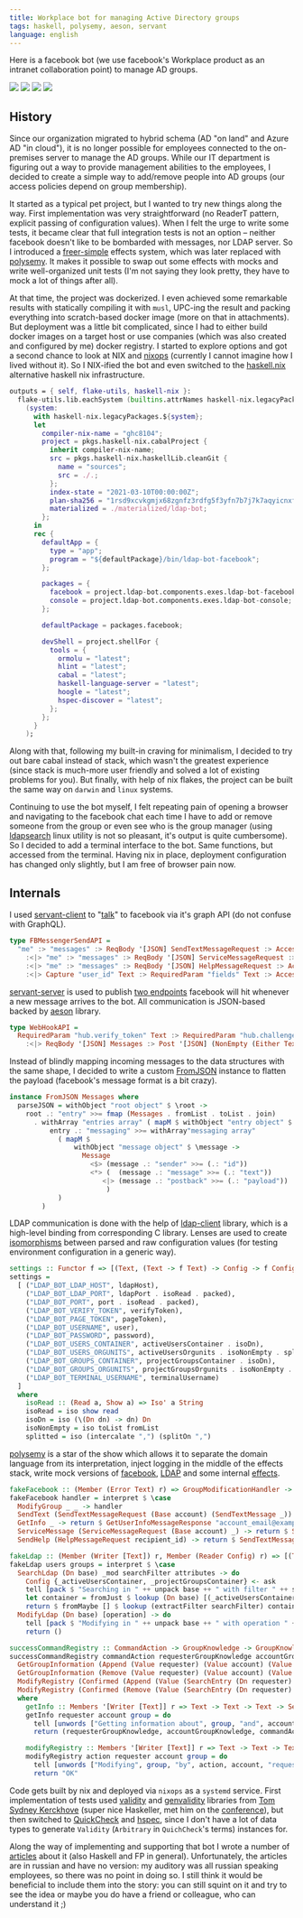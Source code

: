 ```yaml
---
title: Workplace bot for managing Active Directory groups
tags: haskell, polysemy, aeson, servant
language: english
---
```


Here is a facebook bot (we use facebook's Workplace product as an intranet collaboration point) to manage AD groups.

<!--more-->

<a href="/images/ldap-bot/1.png" class="fresco" data-fresco-group="thumbnail" data-fresco-options="ui: 'inside', thumbnails: false"><img src="/previews/ldap-bot/1.png"/></a>
<a href="/images/ldap-bot/2.png" class="fresco" data-fresco-group="thumbnail" data-fresco-options="ui: 'inside', thumbnails: false"><img src="/previews/ldap-bot/2.png"/></a>
<a href="/images/ldap-bot/3.png" class="fresco" data-fresco-group="thumbnail" data-fresco-options="ui: 'inside', thumbnails: false"><img src="/previews/ldap-bot/3.png"/></a>
<a href="/images/ldap-bot/4.png" class="fresco" data-fresco-group="thumbnail" data-fresco-options="ui: 'inside', thumbnails: false"><img src="/previews/ldap-bot/4.png"/></a>

## History

Since our organization migrated to hybrid schema (AD "on land" and Azure AD "in cloud"), it is no longer possible for employees connected to the on-premises server to manage the AD groups. While our IT department is figuring out a way to provide management abilities to the employees, I decided to create a simple way to add/remove people into AD groups (our access policies depend on group membership).

It started as a typical pet project, but I wanted to try new things along the way. First implementation was very straightforward (no ReaderT pattern, explicit passing of configuration values). When I felt the urge to write some tests, it became clear that full integration tests is not an option – neither facebook doesn't like to be bombarded with messages, nor LDAP server. So I introduced a [freer-simple](@gh(lexi-lambda):freer-simple) effects system, which was later replaced with [polysemy](@gh(polysemy-research):polysemy). It makes it possible to swap out some effects with mocks and write well-organized unit tests (I'm not saying they look pretty, they have to mock a lot of things after all).

At that time, the project was dockerized. I even achieved some remarkable results with statically compiling it with `musl`, UPC-ing the result and packing everything into scratch-based docker image (more on that in attachments). But deployment was a little bit complicated, since I had to either build docker images on a target host or use companies (which was also created and configured by me) docker registry. I started to explore options and got a second chance to look at NIX and [nixops](@gh(NixOS):nixops) (currently I cannot imagine how I lived without it). So I NIX-ified the bot and even switched to the [haskell.nix](@gh(input-output-hk):haskell.nix) alternative haskell nix infrastructure.

```nix
outputs = { self, flake-utils, haskell-nix }:
  flake-utils.lib.eachSystem (builtins.attrNames haskell-nix.legacyPackages)
    (system:
      with haskell-nix.legacyPackages.${system};
      let
        compiler-nix-name = "ghc8104";
        project = pkgs.haskell-nix.cabalProject {
          inherit compiler-nix-name;
          src = pkgs.haskell-nix.haskellLib.cleanGit {
            name = "sources";
            src = ./.;
          };
          index-state = "2021-03-10T00:00:00Z";
          plan-sha256 = "1rsd9xcvkgmjx68zgnfz3rdfg5f3yfn7b7j7k7aqyicnxfdjs21k";
          materialized = ./materialized/ldap-bot;
        };
      in
      rec {
        defaultApp = {
          type = "app";
          program = "${defaultPackage}/bin/ldap-bot-facebook";
        };

        packages = {
          facebook = project.ldap-bot.components.exes.ldap-bot-facebook;
          console = project.ldap-bot.components.exes.ldap-bot-console;
        };

        defaultPackage = packages.facebook;

        devShell = project.shellFor {
          tools = {
            ormolu = "latest";
            hlint = "latest";
            cabal = "latest";
            haskell-language-server = "latest";
            hoogle = "latest";
            hspec-discover = "latest";
          };
        };
      }
    );
```

Along with that, following my built-in craving for minimalism, I decided to try out bare cabal instead of stack, which wasn't the greatest experience (since stack is much-more user friendly and solved a lot of existing problems for you). But finally, with help of nix flakes, the project can be built the same way on `darwin` and `linux` systems.

Continuing to use the bot myself, I felt repeating pain of opening a browser and navigating to the facebook chat each time I have to add or remove someone from the group or even see who is the group manager (using [ldapsearch](https://linux.die.net/man/1/ldapsearch) linux utility is not so pleasant, it's output is quite cumbersome). So I decided to add a terminal interface to the bot. Same functions, but accessed from the terminal. Having nix in place, deployment configuration has changed only slightly, but I am free of browser pain now.

## Internals

I used [servant-client](@hackage) to "[talk](@gh(maksar):ldap-bot/blob/master/src/Client/API.hs#L40-L44)" to facebook via it's graph API (do not confuse with GraphQL).

```haskell
type FBMessengerSendAPI =
  "me" :> "messages" :> ReqBody '[JSON] SendTextMessageRequest :> AccessTokenParam :> Post '[JSON] SendTextMessageResponse
    :<|> "me" :> "messages" :> ReqBody '[JSON] ServiceMessageRequest :> AccessTokenParam :> Post '[JSON] SendTextMessageResponse
    :<|> "me" :> "messages" :> ReqBody '[JSON] HelpMessageRequest :> AccessTokenParam :> Post '[JSON] SendTextMessageResponse
    :<|> Capture "user_id" Text :> RequiredParam "fields" Text :> AccessTokenParam :> Get '[JSON] GetUserInfoMessageResponse
```

[servant-server](https://hackage.haskell.org/package/servant-server) is used to publish [two endpoints](@gh(maksar):ldap-bot/blob/master/src/Server/API.hs#L27-L29) facebook will hit whenever a new message arrives to the bot. All communication is JSON-based backed by [aeson](@hackage) library.

```haskell
type WebHookAPI =
  RequiredParam "hub.verify_token" Text :> RequiredParam "hub.challenge" Text :> Get '[PlainText] Text
    :<|> ReqBody '[JSON] Messages :> Post '[JSON] (NonEmpty (Either Text SendTextMessageResponse))
```

Instead of blindly mapping incoming messages to the data structures with the same shape, I decided to write a custom [FromJSON](@gh(maksar):ldap-bot/blob/master/src/Server/Model.hs#L32) instance to flatten the payload (facebook's message format is a bit crazy).

```haskell
instance FromJSON Messages where
  parseJSON = withObject "root object" $ \root ->
    root .: "entry" >>= fmap (Messages . fromList . toList . join)
      . withArray "entries array" ( mapM $ withObject "entry object" $ \entry ->
          entry .: "messaging" >>= withArray"messaging array"
            ( mapM $
                withObject "message object" $ \message ->
                  Message
                    <$> (message .: "sender" >>= (.: "id"))
                    <*> (  (message .: "message" >>= (.: "text"))
                       <|> (message .: "postback" >>= (.: "payload"))
                        )
            )
        )
```

LDAP communication is done with the help of [ldap-client](@hackage) library, which is a high-level binding from corresponding C library. Lenses are used to create [isomorphisms](@gh(maksar):ldap-bot/blob/master/src/Env.hs#L79) between parsed and raw configuration values (for testing environment configuration in a generic way).

```haskell
settings :: Functor f => [(Text, (Text -> f Text) -> Config -> f Config)]
settings =
  [ ("LDAP_BOT_LDAP_HOST", ldapHost),
    ("LDAP_BOT_LDAP_PORT", ldapPort . isoRead . packed),
    ("LDAP_BOT_PORT", port . isoRead . packed),
    ("LDAP_BOT_VERIFY_TOKEN", verifyToken),
    ("LDAP_BOT_PAGE_TOKEN", pageToken),
    ("LDAP_BOT_USERNAME", user),
    ("LDAP_BOT_PASSWORD", password),
    ("LDAP_BOT_USERS_CONTAINER", activeUsersContainer . isoDn),
    ("LDAP_BOT_USERS_ORGUNITS", activeUsersOrgunits . isoNonEmpty . splitted),
    ("LDAP_BOT_GROUPS_CONTAINER", projectGroupsContainer . isoDn),
    ("LDAP_BOT_GROUPS_ORGUNITS", projectGroupsOrgunits . isoNonEmpty . splitted),
    ("LDAP_BOT_TERMINAL_USERNAME", terminalUsername)
  ]
  where
    isoRead :: (Read a, Show a) => Iso' a String
    isoRead = iso show read
    isoDn = iso (\(Dn dn) -> dn) Dn
    isoNonEmpty = iso toList fromList
    splitted = iso (intercalate ",") (splitOn ",")
```

[polysemy](@hackage) is a star of the show which allows it to separate the domain language from its interpretation, inject logging in the middle of the effects stack, write mock versions of [facebook](@gh(maksar):ldap-bot/blob/master/test/Client/FacebookSpec.hs#L105), [LDAP](@gh(maksar):ldap-bot/blob/master/test/Server/LDAPSpec.hs#L68) and some internal [effects](@gh(maksar):ldap-bot/blob/master/test/Server/RegistrySpec.hs#L58).

```haskell
fakeFacebook :: (Member (Error Text) r) => GroupModificationHandler -> InterpreterFor FacebookEffect r
fakeFacebook handler = interpret $ \case
  ModifyGroup _ _ -> handler
  SendText (SendTextMessageRequest (Base account) (SendTextMessage _)) -> return $ SendTextMessageResponse account
  GetInfo _ -> return $ GetUserInfoMessageResponse "account_email@example.com"
  ServiceMessage (ServiceMessageRequest (Base account) _) -> return $ SendTextMessageResponse account
  SendHelp (HelpMessageRequest recipient_id) -> return $ SendTextMessageResponse recipient_id

fakeLdap :: (Member (Writer [Text]) r, Member (Reader Config) r) => [(Text, [SearchEntry])] -> [(Text, [SearchEntry])] -> Sem (LdapEffect : r) a -> Sem r a
fakeLdap users groups = interpret $ \case
  SearchLdap (Dn base) _mod searchFilter attributes -> do
    Config {_activeUsersContainer, _projectGroupsContainer} <- ask
    tell [pack $ "Searching in " ++ unpack base ++ " with filter " ++ showFilter searchFilter ++ " and attributes (" ++ unpack (showAttributes attributes) ++ ")"]
    let container = fromJust $ lookup (Dn base) [(_activeUsersContainer, users), (_projectGroupsContainer, groups)]
    return $ fromMaybe [] $ lookup (extractFilter searchFilter) container
  ModifyLdap (Dn base) [operation] -> do
    tell [pack $ "Modifying in " ++ unpack base ++ " with operation " ++ showOperation operation]
    return ()

successCommandRegistry :: CommandAction -> GroupKnowledge -> GroupKnowledge -> FakeInterpreter
successCommandRegistry commandAction requesterGroupKnowledge accountGroupKnowledge = \case
  GetGroupInformation (Append (Value requester) (Value account) (Value group)) -> getInfo requester account group
  GetGroupInformation (Remove (Value requester) (Value account) (Value group)) -> getInfo requester account group
  ModifyRegistry (Confirmed (Append (Value (SearchEntry (Dn requester) [])) (Value (SearchEntry (Dn account) [])) (Value (SearchEntry (Dn group) [])))) -> modifyRegistry "appending" requester account group
  ModifyRegistry (Confirmed (Remove (Value (SearchEntry (Dn requester) [])) (Value (SearchEntry (Dn account) [])) (Value (SearchEntry (Dn group) [])))) -> modifyRegistry "removing" requester account group
  where
    getInfo :: Members '[Writer [Text]] r => Text -> Text -> Text -> Sem r (GroupKnowledge, GroupKnowledge, EnrichedCommand)
    getInfo requester account group = do
      tell [unwords ["Getting information about", group, "and", account, "requested by", requester]]
      return (requesterGroupKnowledge, accountGroupKnowledge, commandAction (Value $ SearchEntry (Dn requester) []) (Value $ SearchEntry (Dn account) []) (Value $ SearchEntry (Dn group) []))

    modifyRegistry :: Members '[Writer [Text]] r => Text -> Text -> Text -> Text -> Sem r Text
    modifyRegistry action requester account group = do
      tell [unwords ["Modifying", group, "by", action, account, "requested by", requester]]
      return "OK"
```

Code gets built by nix and deployed via `nixops` as a `systemd` service. First implementation of tests used [validity](@hackage) and [genvalidity](@hackage) libraries from [Tom Sydney Kerckhove](https://cs-syd.eu) (super nice Haskeller, met him on the [conference](https://cs-syd.eu/posts/2020-02-27-talk-writing-a-text-editor-in-haskell-with-brick)), but then switched to [QuickCheck](@hackage) and [hspec](@hackage), since I don't have a lot of data types to generate `Validity` (`Arbitrary` in `QuichCheck`'s terms) instances for.

Along the way of implementing and supporting that bot I wrote a number of [articles](/posts/code/2020-02-27-aeson-parsing.html) about it (also Haskell and FP in general). Unfortunately, the articles are in russian and have no version: my auditory was all russian speaking employees, so there was no point in doing so. I still think it would be beneficial to include them into the story: you can still squint on it and try to see the idea or maybe you do have a friend or colleague, who can understand it ;)